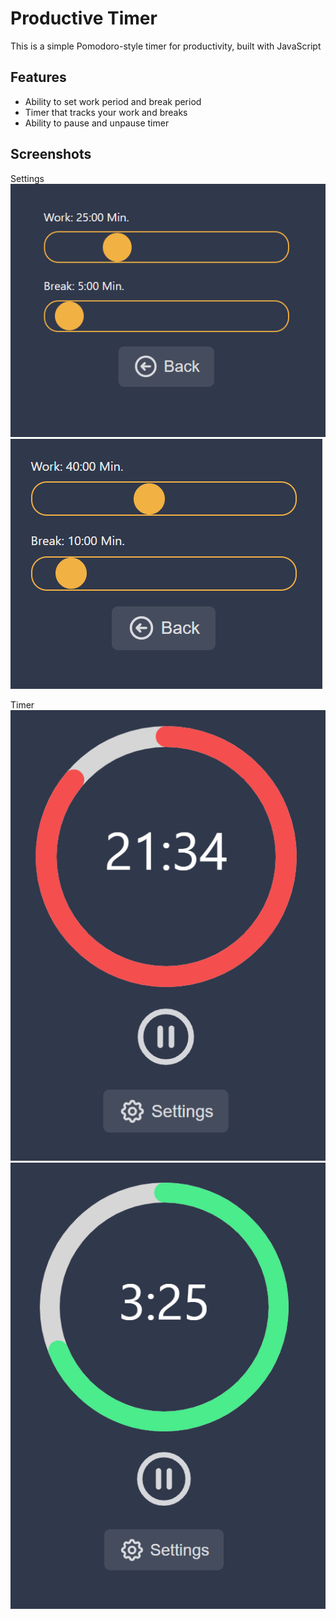 # Productive Timer

This is a simple Pomodoro-style timer for productivity, built with JavaScript

## Features

- Ability to set work period and break period
- Timer that tracks your work and breaks 
- Ability to pause and unpause timer

## Screenshots
Settings
![Settings](images/Settings1.PNG)
![Settings](images/Settings2.PNG)

Timer
![Timer](images/Timer1.PNG)
![Timer](images/Timer2.PNG)
